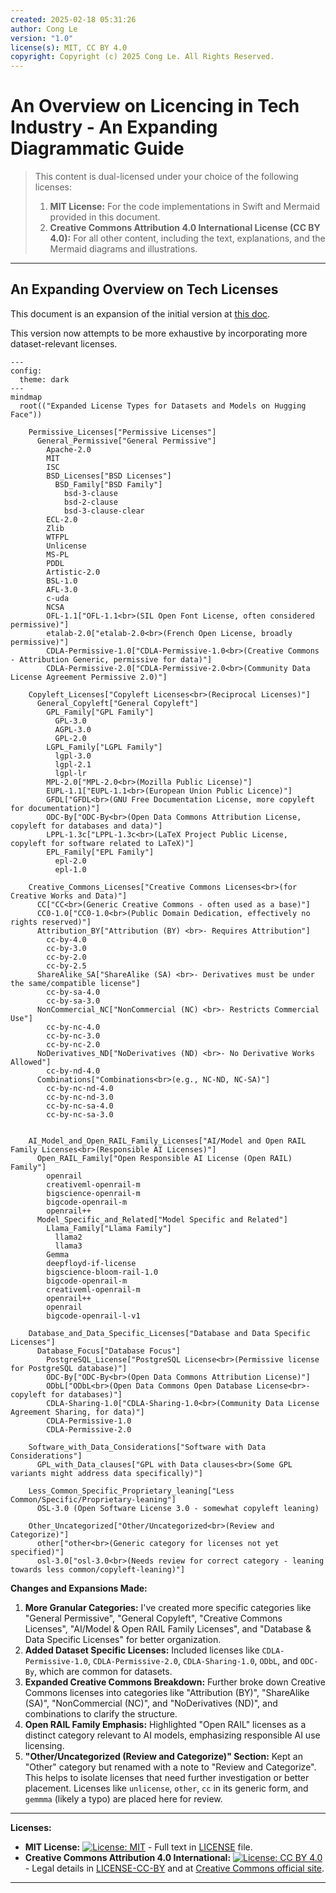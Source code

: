 ```yaml
---
created: 2025-02-18 05:31:26
author: Cong Le
version: "1.0"
license(s): MIT, CC BY 4.0
copyright: Copyright (c) 2025 Cong Le. All Rights Reserved.
---
```




# An Overview on Licencing in Tech Industry - An Expanding Diagrammatic Guide
> This content is dual-licensed under your choice of the following licenses:
> 1.  **MIT License:** For the code implementations in Swift and Mermaid provided in this document.
> 2.  **Creative Commons Attribution 4.0 International License (CC BY 4.0):** For all other content, including the text, explanations, and the Mermaid diagrams and illustrations.

---



## An Expanding Overview on Tech Licenses

This document is an expansion of the initial version at [this doc](./Licensing_in_tech.md).

This version now attempts to be more exhaustive by incorporating more dataset-relevant licenses.

```mermaid
---
config:
  theme: dark
---
mindmap
  root(("Expanded License Types for Datasets and Models on Hugging Face"))

    Permissive_Licenses["Permissive Licenses"]
      General_Permissive["General Permissive"]
        Apache-2.0
        MIT
        ISC
        BSD_Licenses["BSD Licenses"]
          BSD_Family["BSD Family"]
            bsd-3-clause
            bsd-2-clause
            bsd-3-clause-clear
        ECL-2.0
        Zlib
        WTFPL
        Unlicense
        MS-PL
        PDDL
        Artistic-2.0
        BSL-1.0
        AFL-3.0
        c-uda
        NCSA
        OFL-1.1["OFL-1.1<br>(SIL Open Font License, often considered permissive)"]
        etalab-2.0["etalab-2.0<br>(French Open License, broadly permissive)"]
        CDLA-Permissive-1.0["CDLA-Permissive-1.0<br>(Creative Commons - Attribution Generic, permissive for data)"]
        CDLA-Permissive-2.0["CDLA-Permissive-2.0<br>(Community Data License Agreement Permissive 2.0)"]

    Copyleft_Licenses["Copyleft Licenses<br>(Reciprocal Licenses)"]
      General_Copyleft["General Copyleft"]
        GPL_Family["GPL Family"]
          GPL-3.0
          AGPL-3.0
          GPL-2.0
        LGPL_Family["LGPL Family"]
          lgpl-3.0
          lgpl-2.1
          lgpl-lr
        MPL-2.0["MPL-2.0<br>(Mozilla Public License)"]
        EUPL-1.1["EUPL-1.1<br>(European Union Public Licence)"]
        GFDL["GFDL<br>(GNU Free Documentation License, more copyleft for documentation)"]
        ODC-By["ODC-By<br>(Open Data Commons Attribution License, copyleft for databases and data)"]
        LPPL-1.3c["LPPL-1.3c<br>(LaTeX Project Public License, copyleft for software related to LaTeX)"]
        EPL_Family["EPL Family"]
          epl-2.0
          epl-1.0

    Creative_Commons_Licenses["Creative Commons Licenses<br>(for Creative Works and Data)"]
      CC["CC<br>(Generic Creative Commons - often used as a base)"]
      CC0-1.0["CC0-1.0<br>(Public Domain Dedication, effectively no rights reserved)"]
      Attribution_BY["Attribution (BY) <br>- Requires Attribution"]
        cc-by-4.0
        cc-by-3.0
        cc-by-2.0
        cc-by-2.5
      ShareAlike_SA["ShareAlike (SA) <br>- Derivatives must be under the same/compatible license"]
        cc-by-sa-4.0
        cc-by-sa-3.0
      NonCommercial_NC["NonCommercial (NC) <br>- Restricts Commercial Use"]
        cc-by-nc-4.0
        cc-by-nc-3.0
        cc-by-nc-2.0
      NoDerivatives_ND["NoDerivatives (ND) <br>- No Derivative Works Allowed"]
        cc-by-nd-4.0
      Combinations["Combinations<br>(e.g., NC-ND, NC-SA)"]
        cc-by-nc-nd-4.0
        cc-by-nc-nd-3.0
        cc-by-nc-sa-4.0
        cc-by-nc-sa-3.0


    AI_Model_and_Open_RAIL_Family_Licenses["AI/Model and Open RAIL Family Licenses<br>(Responsible AI Licenses)"]
      Open_RAIL_Family["Open Responsible AI License (Open RAIL) Family"]
        openrail
        creativeml-openrail-m
        bigscience-openrail-m
        bigcode-openrail-m
        openrail++
      Model_Specific_and_Related["Model Specific and Related"]
        Llama_Family["Llama Family"]
          llama2
          llama3
        Gemma
        deepfloyd-if-license
        bigscience-bloom-rail-1.0
        bigcode-openrail-m
        creativeml-openrail-m
        openrail++
        openrail
        bigcode-openrail-l-v1

    Database_and_Data_Specific_Licenses["Database and Data Specific Licenses"]
      Database_Focus["Database Focus"]
        PostgreSQL_License["PostgreSQL License<br>(Permissive license for PostgreSQL database)"]
        ODC-By["ODC-By<br>(Open Data Commons Attribution License)"]
        ODbL["ODbL<br>(Open Data Commons Open Database License<br>- copyleft for databases)"]
        CDLA-Sharing-1.0["CDLA-Sharing-1.0<br>(Community Data License Agreement Sharing, for data)"]
        CDLA-Permissive-1.0
        CDLA-Permissive-2.0

    Software_with_Data_Considerations["Software with Data Considerations"]
      GPL_with_Data_clauses["GPL with Data clauses<br>(Some GPL variants might address data specifically)"]

    Less_Common_Specific_Proprietary_leaning["Less Common/Specific/Proprietary-leaning"]
      OSL-3.0 (Open Software License 3.0 - somewhat copyleft leaning)
     
    Other_Uncategorized["Other/Uncategorized<br>(Review and Categorize)"]
      other["other<br>(Generic category for licenses not yet specified)"]
      osl-3.0["osl-3.0<br>(Needs review for correct category - leaning towards less common/copyleft-leaning)"]

```


**Changes and Expansions Made:**

1.  **More Granular Categories:** I've created more specific categories like "General Permissive", "General Copyleft", "Creative Commons Licenses", "AI/Model & Open RAIL Family Licenses", and "Database & Data Specific Licenses" for better organization.
2.  **Added Dataset Specific Licenses:** Included licenses like `CDLA-Permissive-1.0`, `CDLA-Permissive-2.0`, `CDLA-Sharing-1.0`, `ODbL`, and `ODC-By`, which are common for datasets.
3.  **Expanded Creative Commons Breakdown:**  Further broke down Creative Commons licenses into categories like "Attribution (BY)", "ShareAlike (SA)", "NonCommercial (NC)", and "NoDerivatives (ND)", and combinations to clarify the structure.
4.  **Open RAIL Family Emphasis:**  Highlighted "Open RAIL" licenses as a distinct category relevant to AI models, emphasizing responsible AI use licensing.
5.  **"Other/Uncategorized (Review and Categorize)" Section:**  Kept an "Other" category but renamed with a note to "Review and Categorize". This helps to isolate licenses that need further investigation or better placement.  Licenses like `unlicense`, `other`, `cc` in its generic form, and `gemmma` (likely a typo) are placed here for review.


---
**Licenses:**

- **MIT License:**  [![License: MIT](https://img.shields.io/badge/License-MIT-yellow.svg)](LICENSE) - Full text in [LICENSE](LICENSE) file.
- **Creative Commons Attribution 4.0 International:** [![License: CC BY 4.0](https://licensebuttons.net/l/by/4.0/88x31.png)](LICENSE-CC-BY) - Legal details in [LICENSE-CC-BY](LICENSE-CC-BY) and at [Creative Commons official site](http://creativecommons.org/licenses/by/4.0/).

---